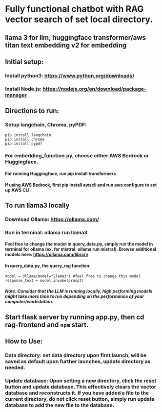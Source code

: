 # Fully functional chatbot with RAG vector search of set local directory.
## llama 3 for llm, huggingface transformer/aws titan text embedding v2 for embedding

## Initial setup:
### Install python3: https://www.python.org/downloads/
### Install Node.js: https://nodejs.org/en/download/package-manager


## Directions to run:
### Setup langchain, Chroma, pyPDF:
```
pip install langchain
pip install chroma
pip install pypdf
```
### For embedding_function.py, choose either AWS Bedrock or Huggingface. 
#### For running Huggingface, run pip install transformers
#### If using AWS Bedrock, first pip install awscli and run aws configure to set up AWS CLI.

## To run llama3 locally
### Download Ollama: https://ollama.com/
### Run in terminal: ollama run llama3
#### Feel free to change the model in query_data.py, simply run the model in terminal for ollama (ex. for mistral: ollama run mistral). Browse additional models here: https://ollama.com/library
#### In query_data.py, the query_rag function:
```
model = Ollama(model="llama3") #feel free to change this model
response_text = model.invoke(prompt)
```
##### Note: Consider that the LLM is running locally, high performing models might take more time to run depending on the performance of your computer/workstation.

## Start flask server by running app.py, then cd rag-frontend and `npm` start.

## How to Use:
### Data directory: set data directory upon first launch, will be saved as default upon further launches, update directory as needed.
### Update database: Upon setting a new directory, click the reset button and update database. This effectively clears the vector database and reconstructs it. If you have added a file to the current directory, do not click reset button, simply run update database to add the new file to the database.
